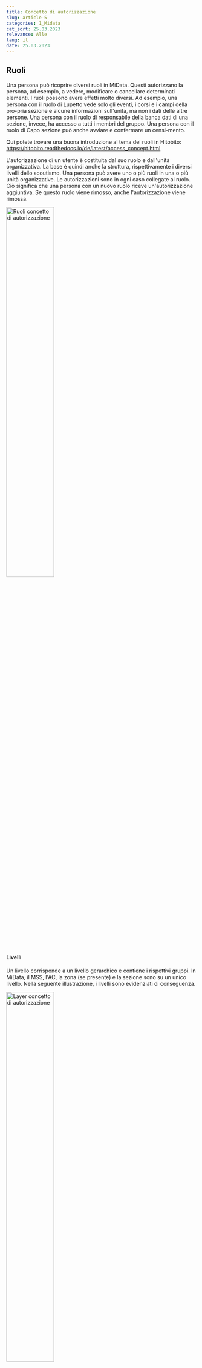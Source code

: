 ```yaml
---
title: Concetto di autorizzazione
slug: article-5
categories: 1_Midata
cat_sort: 25.03.2023
relevance: Alle
lang: it
date: 25.03.2023
---
```


## Ruoli
Una persona può ricoprire diversi ruoli in MiData. Questi autorizzano la persona, ad esempio, a vedere, modificare o cancellare determinati elementi. I ruoli possono avere effetti molto diversi. Ad esempio, una persona con il ruolo di Lupetto vede solo gli eventi, i corsi e i campi della pro-pria sezione e alcune informazioni sull'unità, ma non i dati delle altre persone. Una persona con il ruolo di responsabile della banca dati di una sezione, invece, ha accesso a tutti i membri del gruppo. Una persona con il ruolo di Capo sezione può anche avviare e confermare un censi-mento. 

Qui potete trovare una buona introduzione al tema dei ruoli in Hitobito:
https://hitobito.readthedocs.io/de/latest/access_concept.html

L'autorizzazione di un utente è costituita dal suo ruolo e dall'unità organizzativa. La base è quindi anche la struttura, rispettivamente i diversi livelli dello scoutismo. Una persona può avere uno o più ruoli in una o più unità organizzative. Le autorizzazioni sono in ogni caso collegate al ruolo. Ciò significa che una persona con un nuovo ruolo riceve un'autorizzazione aggiuntiva. Se questo ruolo viene rimosso, anche l'autorizzazione viene rimossa.

<img src="/docu/images/documentation/rollen_berechtigungskonzept.png" width="50%" alt="Ruoli concetto di autorizzazione"/>

#### Livelli
Un livello corrisponde a un livello gerarchico e contiene i rispettivi gruppi. In MiData, il MSS, l'AC, la zona (se presente) e la sezione sono su un unico livello. Nella seguente illustrazione, i livelli sono evidenziati di conseguenza.

<img src="/docu/images/documentation/layer_berechtigungskonzept.png" width="50%" alt="Layer concetto di autorizzazione"/>

L'autorizzazione ottenuta si riferisce sempre all'organizzazione sottostante (rappresentata da un triangolo nell'illustrazione). Se il ruolo ha l'autorizzazione di scrittura, i dati possono essere modificati; se ha l'autorizzazione di lettura, possono essere solo letti. La persona che può vedere o modificare i dati viene definita dal suo ruolo e dal ruolo di autorizzazione.

#### Eccezione Castoro, Lupetto, Esplo, Pio e Rover
Le persone con i ruoli (Castoro, Lupetto, Esplo, Pio e Rover) possono essere visualizzate solo da coloro che hanno un ruolo nell’unità corrispondente. Le persone di livello superiore (ad esempio i/le responsabili cantonali) non vedono direttamente i dati dei/delle partecipanti. Queste persone possono comunque essere raggiunte ad esempio tramite l’iscrizione a un abbonamento/mailing list. 

## Livellli di autorizzazione
Un livello di autorizzazione definisce l'accesso al sistema, che permette di leggere e scrivere i dati. Ogni ruolo ha uno o più livelli di autorizzazione.

#### Per i gruppi nella struttura
* admin: Gestione delle impostazioni dell'applicazione, come ad esempio i tipi di corso o i formati delle etichette.
* layer_and_below_full: Può leggere e scrivere a questo livello e a tutti i livelli inferiori. Può creare eventi e iscrizioni (mailing list) a questo livello.
* layer_and_below_read: Può leggere e scrivere a questo livello e a tutti i livelli inferiori.
* layer_full: Può leggere e scrivere a questo livello. Può creare eventi e iscrizioni (mailing list) a questo livello.
* layer_read: Può leggere a questo livello. 
* group_and_below_full: Può leggere e scrivere su questo gruppo e tutti i gruppi inferiori (senza livelli). Può creare eventi e iscrizioni (mailing list)
* group_and_below_read: Può leggere e scrivere su questo gruppo e tutti i gruppi inferiori (sen-za livelli).
* group_full: Può leggere e scrivere su questo gruppo. Può creare eventi e iscrizioni (mailing list)
* group_read: Può leggere solo in questo gruppo 
* contact_data: Può leggere i dati di contatto di tutte le altre persone con autorizzazione ai dati di contatto
* approve_applications: approva le iscrizioni ai corsi per le persone di questo livello.

#### Per eventi, campi e corsi 
* event_full: Può modificare l’evento
* participations_full: Vede tutte le informazioni sui/sulle partecipanti e può modificare i dati di iscrizione.
* participations_read: Vede le informazioni pubbliche dei/delle partecipanti.
* qualify: Può assegnare le qualifiche definite ai/alle partecipanti di un corso.

#### Lista dei ruoli 
Un elenco aggiornato dei ruoli è disponibile nel repository pubblico GitHub di MiData.   
